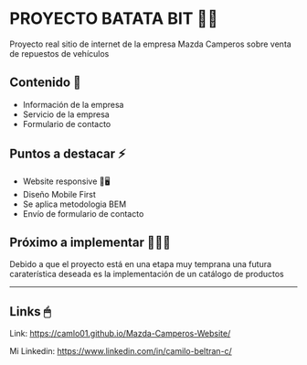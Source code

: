# PROYECTO BATATA BIT 🚗🔧

Proyecto real sitio de internet de la empresa Mazda Camperos sobre venta de repuestos de vehículos

## Contenido 📖

- Información de la empresa
- Servicio de la empresa
- Formulario de contacto

## Puntos a destacar ⚡

- Website responsive 📱🖥 
- Diseño Mobile First
- Se aplica metodologia BEM
- Envío de formulario de contacto

## Próximo a implementar 🚧🔧🔨

Debido a que el proyecto está en una etapa muy temprana una futura caraterística deseada
es la implementación de un catálogo de productos


------------------------------------

## Links 🖱

Link: https://camlo01.github.io/Mazda-Camperos-Website/

Mi Linkedin: https://www.linkedin.com/in/camilo-beltran-c/
